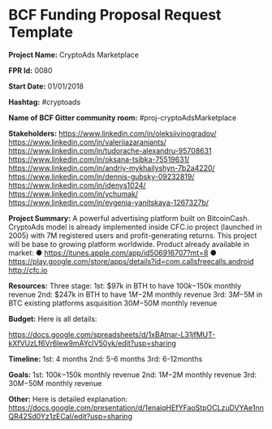 
# BCF Funding Proposal Request Template

**Project Name:**
CryptoAds Marketplace

**FPR Id:**
0080

**Start Date:**
01/01/2018

**Hashtag:**
#cryptoads

**Name of BCF Gitter community room:**
#proj-cryptoAdsMarketplace

**Stakeholders:**
https://www.linkedin.com/in/oleksiivinogradov/
https://www.linkedin.com/in/valeriiazaraniants/
https://www.linkedin.com/in/tudorache-alexandru-95708631
https://www.linkedin.com/in/oksana-tsibka-75519631/
https://www.linkedin.com/in/andriy-mykhailyshyn-7b2a4220/
https://www.linkedin.com/in/dennis-gubsky-09232819/
https://www.linkedin.com/in/idenys1024/
https://www.linkedin.com/in/ychumak/
https://www.linkedin.com/in/evgenia-yanitskaya-1267327b/

**Project Summary:**
A powerful advertising platform built on BitcoinCash. 
CryptoAds model is already implemented inside CFC.io project (launched in 2005) with 7M registered users and profit-generating returns. This project will be base to growing platform worldwide. Product already available in market:
● https://itunes.apple.com/app/id506916707?mt=8
● https://play.google.com/store/apps/details?id=com.callsfreecalls.android
http://cfc.io


**Resources:**
Three stage:
1st: $97k in BTH to have $100k-$150k monthly revenue
2nd: $247k in BTH  to have $1M-$2M monthly revenue
3rd: $3M-$5M in BTC existing platforms asquisition $30M-$50M monthly revenue



**Budget:**
Here is all details:

https://docs.google.com/spreadsheets/d/1xBAtnar-L31jfMUT-kXfVUzLf6Vr6lew9mAYcIV50yk/edit?usp=sharing

**Timeline:**
1st: 4 months
2nd: 5-6 months
3rd: 6-12months


**Goals:**
1st:  $100k-$150k monthly revenue
2nd:  $1M-$2M monthly revenue
3rd: $30M-$50M monthly revenue


**Other:**
Here is detailed explanation:
https://docs.google.com/presentation/d/1enaiqHEfYFaoStpOCLzuDVYAe1nnQR42Sd0Yz1zECaI/edit?usp=sharing

 
